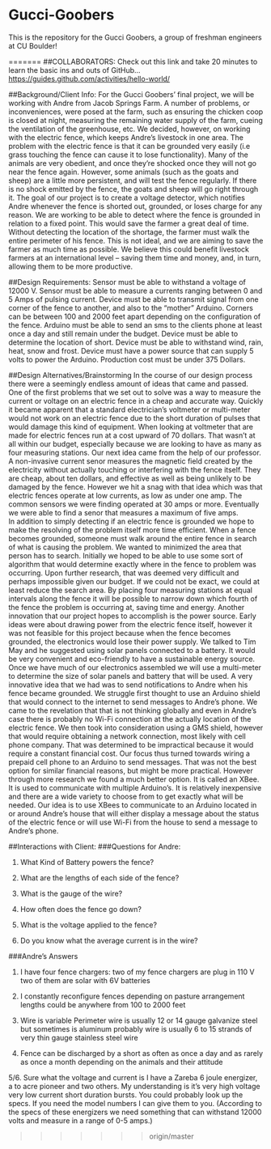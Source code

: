Gucci-Goobers
=============

This is the repository for the Gucci Goobers, a group of freshman engineers at CU Boulder!

=======
##COLLABORATORS: 
Check out this link and take 20 minutes to learn the basic ins and outs of GitHub...
https://guides.github.com/activities/hello-world/

##Background/Client Info:
  For the Gucci Goobers’ final project, we will be working with Andre from Jacob Springs Farm. A number of problems, or inconveniences, were posed at the farm, such as ensuring the chicken coop is closed at night, measuring the remaining water supply of the farm, cueing the ventilation of the greenhouse, etc. We decided, however, on working with the electric fence, which keeps Andre’s livestock in one area. The problem with the electric fence is that it can be grounded very easily (i.e grass touching the fence can cause it to lose functionality). Many of the animals are very obedient, and once they’re shocked once they will not go near the fence again. However, some animals (such as the goats and sheep) are a little more persistent, and will test the fence regularly. If there is no shock emitted by the fence, the goats and sheep will go right through it. The goal of our project is to create a voltage detector, which notifies Andre whenever the fence is shorted out, grounded, or loses charge for any reason. We are working to be able to detect where the fence is grounded in relation to a fixed point. This would save the farmer a great deal of time. Without detecting the location of the shortage, the farmer must walk the entire perimeter of his fence. This is not ideal, and we are aiming to save the farmer as much time as possible. We believe this could benefit livestock farmers at an international level – saving them time and money, and, in turn, allowing them to be more productive.


##Design Requirements:
Sensor must be able to withstand a voltage of 12000 V.
Sensor must be able to measure a currents ranging between 0 and 5 Amps of pulsing current.
Device must be able to transmit signal from one corner of the fence to another, and also to the “mother” Arduino. Corners can be between 100 and 2000 feet apart depending on the configuration of the fence.
Arduino must be able to send an sms to the clients phone at least once a day and still remain under the budget.
Device must be able to determine the location of short.
Device must be able to withstand wind, rain, heat, snow and frost.
Device must have a power source that can supply 5 volts to power the Arduino.
Production cost must be under 375 Dollars.



##Design Alternatives/Brainstorming
	In the course of our design process there were a seemingly endless amount of ideas that came and passed. One of the first problems that we set out to solve was a way to measure the current or voltage on an electric fence in a cheap and accurate way.  Quickly it became apparent that a standard electrician’s voltmeter or multi-meter would not work on an electric fence due to the short duration of pulses that would damage this kind of equipment.  When looking at voltmeter that are made for electric fences run at a cost upward of 70 dollars.  That wasn’t at all within our budget, especially because we are looking to have as many as four measuring stations.   Our next idea came from the help of our professor.  A non-invasive current senor measures the magnetic field created by the electricity without actually touching or interfering with the fence itself.  They are cheap, about ten dollars, and effective as well as being unlikely to be damaged by the fence.  However we hit a snag with that idea which was that electric fences operate at low currents, as low as under one amp.  The common sensors we were finding operated at 30 amps or more.  Eventually we were able to find a senor that measures a maximum of five amps.  
	In addition to simply detecting if an electric fence is grounded we hope to make the resolving of the problem itself more time efficient.  When a fence becomes grounded, someone must walk around the entire fence in search of what is causing the problem.  We wanted to minimized the area that person has to search.  Initially we hoped to be able to use some sort of algorithm that would determine exactly where in the fence to problem was occurring.  Upon further research, that was deemed very difficult and perhaps impossible given our budget.  If we could not be exact, we could at least reduce the search area.  By placing four measuring stations at equal intervals along the fence it will be possible to narrow down which fourth of the fence the problem is occurring at, saving time and energy.
	Another innovation that our project hopes to accomplish is the power source.  Early ideas were about drawing power from the electric fence itself, however it was not feasible for this project because when the fence becomes grounded, the electronics would lose their power supply.  We talked to Tim May and he suggested using solar panels connected to a battery.  It would be very convenient and eco-friendly to have a sustainable energy source.  Once we have much of our electronics assembled we will use a multi-meter to determine the size of solar panels and battery that will be used. 
	A very innovative idea that we had was to send notifications to Andre when his fence became grounded.  We struggle first thought to use an Arduino shield that would connect to the internet to send messages to Andre’s phone.  We came to the revelation that that is not thinking globally and even in Andre’s case there is probably no Wi-Fi connection at the actually location of the electric fence.  We then took into consideration using a GMS shield, however that would require obtaining a network connection, most likely with cell phone company.  That was determined to be impractical because it would require a constant financial cost.  Our focus thus turned towards wiring a prepaid cell phone to an Arduino to send messages.  That was not the best option for similar financial reasons, but might be more practical.  However through more research we found a much better option.  It is called an XBee.  It is used to communicate with multiple Arduino’s. It is relatively inexpensive and there are a wide variety to choose from to get exactly what will be needed.  Our idea is to use XBees to communicate to an Arduino located in or around Andre’s house that will either display a message about the status of the electric fence or will use Wi-Fi from the house to send a message to Andre’s phone. 
 
##Interactions with Client:
###Questions for Andre:

1.	What Kind of Battery powers the fence?

2.	What are the lengths of each side of the fence? 

3.	What is the gauge of the wire? 

4.	How often does the fence go down? 

5.	What is the voltage applied to the fence? 

6.	Do you know what the average current is in the wire? 

###Andre’s Answers

1.	I have four fence chargers: two of my fence chargers are plug in 110 V two of them are solar with 6V batteries 

2.	I constantly reconfigure fences depending on pasture arrangement lengths could be anywhere from 100 to 2000 feet

3.	Wire is variable Perimeter wire is usually 12 or 14 gauge galvanize steel but sometimes is aluminum probably wire is 		usually 6 to 15 strands of very thin gauge stainless steel wire 

4.	Fence can be discharged by a short as often as once a day and as rarely as once a month depending on the animals and 		their attitude

5/6.	Sure what the voltage and current is I have a Zareba 6 joule energizer, a to acre pioneer and two others. My 			understanding is it’s very high voltage very low current short duration bursts. You could probably look up the specs. If 	you need the model numbers I can give them to you. (According to the specs of these energizers we need something that can 	withstand 12000 volts and measure in a range of 0-5 amps.)

>>>>>>> origin/master
